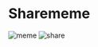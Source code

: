 # Sharememe
![meme](https://user-images.githubusercontent.com/62591280/101737604-1f319200-3aeb-11eb-81b5-060eabb844f7.jpeg)
![share](https://user-images.githubusercontent.com/62591280/101737617-22c51900-3aeb-11eb-87a6-44e43b31c872.jpeg)
